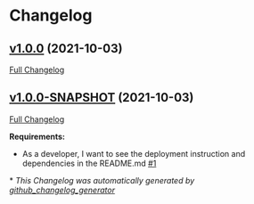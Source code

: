 # Changelog

## [v1.0.0](https://github.com/NASA-PDS/supplementer/tree/v1.0.0) (2021-10-03)

[Full Changelog](https://github.com/NASA-PDS/supplementer/compare/v1.0.0-SNAPSHOT...v1.0.0)

## [v1.0.0-SNAPSHOT](https://github.com/NASA-PDS/supplementer/tree/v1.0.0-SNAPSHOT) (2021-10-03)

[Full Changelog](https://github.com/NASA-PDS/supplementer/compare/a67fee2f301561bb15f6cb744b9ac0e4ae72b183...v1.0.0-SNAPSHOT)

**Requirements:**

- As a developer, I want to see the deployment instruction and dependencies in the README.md [\#1](https://github.com/NASA-PDS/supplementer/issues/1)



\* *This Changelog was automatically generated by [github_changelog_generator](https://github.com/github-changelog-generator/github-changelog-generator)*

